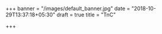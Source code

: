 +++
banner = "/images/default_banner.jpg"
date = "2018-10-29T13:37:18+05:30"
draft = true
title = "TnC"

+++
